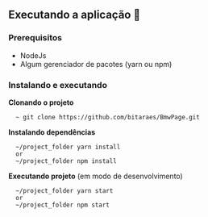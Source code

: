## Executando a aplicação 🚀

### Prerequisitos

-   NodeJs
-   Algum gerenciador de pacotes (yarn ou npm)

### Instalando e executando

**Clonando o projeto**

```
  ~ git clone https://github.com/bitaraes/BmwPage.git
```

**Instalando dependências**

```
  ~/project_folder yarn install
  or
  ~/project_folder npm install
```

**Executando projeto** (em modo de desenvolvimento)

```
  ~/project_folder yarn start
  or
  ~/project_folder npm start
```
